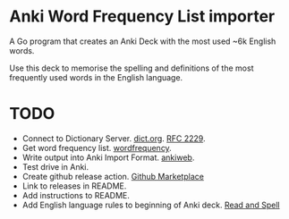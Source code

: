 # Anki Word Frequency List importer

A Go program that creates an Anki Deck with the most used ~6k English words.

Use this deck to memorise the spelling and definitions of the most frequently used words in the English language.

# TODO

* Connect to Dictionary Server. [dict.org](http://dict.org). [RFC 2229](https://www.rfc-editor.org/rfc/rfc2229).
* Get word frequency list. [wordfrequency](https://www.wordfrequency.info/).
* Write output into Anki Import Format. [ankiweb](https://docs.ankiweb.net/importing.html).
* Test drive in Anki.
* Create github release action. [Github Marketplace](https://github.com/marketplace?type=actions&query=release+)
* Link to releases in README.
* Add instructions to README.
* Add English language rules to beginning of Anki deck. [Read and Spell](https://www.readandspell.com/learning-to-spell-for-adults)
